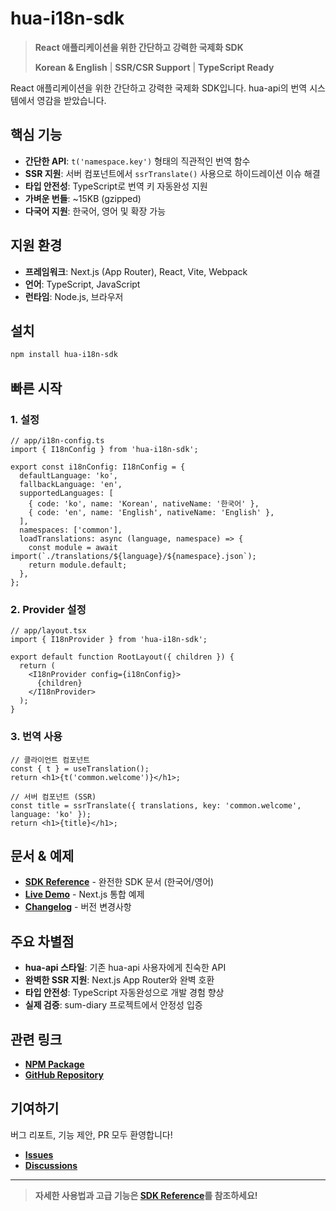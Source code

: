 # hua-i18n-sdk

> **React 애플리케이션을 위한 간단하고 강력한 국제화 SDK**
>
> **Korean & English** | **SSR/CSR Support** | **TypeScript Ready**

React 애플리케이션을 위한 간단하고 강력한 국제화 SDK입니다. hua-api의 번역 시스템에서 영감을 받았습니다.

## 핵심 기능

- **간단한 API**: `t('namespace.key')` 형태의 직관적인 번역 함수
- **SSR 지원**: 서버 컴포넌트에서 `ssrTranslate()` 사용으로 하이드레이션 이슈 해결
- **타입 안전성**: TypeScript로 번역 키 자동완성 지원
- **가벼운 번들**: ~15KB (gzipped)
- **다국어 지원**: 한국어, 영어 및 확장 가능

## 지원 환경

- **프레임워크**: Next.js (App Router), React, Vite, Webpack
- **언어**: TypeScript, JavaScript
- **런타임**: Node.js, 브라우저

## 설치

```bash
npm install hua-i18n-sdk
```

## 빠른 시작

### 1. 설정

```tsx
// app/i18n-config.ts
import { I18nConfig } from 'hua-i18n-sdk';

export const i18nConfig: I18nConfig = {
  defaultLanguage: 'ko',
  fallbackLanguage: 'en',
  supportedLanguages: [
    { code: 'ko', name: 'Korean', nativeName: '한국어' },
    { code: 'en', name: 'English', nativeName: 'English' },
  ],
  namespaces: ['common'],
  loadTranslations: async (language, namespace) => {
    const module = await import(`./translations/${language}/${namespace}.json`);
    return module.default;
  },
};
```

### 2. Provider 설정

```tsx
// app/layout.tsx
import { I18nProvider } from 'hua-i18n-sdk';

export default function RootLayout({ children }) {
  return (
    <I18nProvider config={i18nConfig}>
      {children}
    </I18nProvider>
  );
}
```

### 3. 번역 사용

```tsx
// 클라이언트 컴포넌트
const { t } = useTranslation();
return <h1>{t('common.welcome')}</h1>;

// 서버 컴포넌트 (SSR)
const title = ssrTranslate({ translations, key: 'common.welcome', language: 'ko' });
return <h1>{title}</h1>;
```

## 문서 & 예제

- **[SDK Reference](./docs/SDK_REFERENCE.md)** - 완전한 SDK 문서 (한국어/영어)
- **[Live Demo](../examples/nextjs-basic/)** - Next.js 통합 예제
- **[Changelog](./CHANGELOG.md)** - 버전 변경사항

## 주요 차별점

- **hua-api 스타일**: 기존 hua-api 사용자에게 친숙한 API
- **완벽한 SSR 지원**: Next.js App Router와 완벽 호환
- **타입 안전성**: TypeScript 자동완성으로 개발 경험 향상
- **실제 검증**: sum-diary 프로젝트에서 안정성 입증

## 관련 링크

- **[NPM Package](https://www.npmjs.com/package/hua-i18n-sdk)**
- **[GitHub Repository](https://github.com/HUA-Labs/i18n-sdk)**

## 기여하기

버그 리포트, 기능 제안, PR 모두 환영합니다!

- **[Issues](https://github.com/HUA-Labs/i18n-sdk/issues)**
- **[Discussions](https://github.com/HUA-Labs/i18n-sdk/discussions)**

---

> **자세한 사용법과 고급 기능은 [SDK Reference](./docs/SDK_REFERENCE.md)를 참조하세요!**
